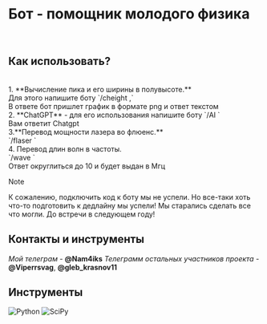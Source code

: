 <h1>Бот - помощник молодого физика</h1><br>
<h2>Как использовать?</h2><br>
1. **Вычисление пика и его ширины в полувысоте.** <br> Для этого напишите боту `/cheight <int or float> ,<int or float>`
    <br> В ответе бот пришлет график в формате png и ответ текстом <br>
2. **ChatGPT** - для его использования напишите боту `/AI <Promt>` <br>
    Вам ответит Chatgpt<br>
3.**Перевод мощности лазера во флюенс.**<br>
    `/flaser <int>`<br>
4. Перевод длин волн в частоты.<br> 
   `/wave <int>`<br>
   Ответ округлиться до 10 и будет выдан в Мгц<br>


> [!NOTE]
> К сожалению, подключить код к боту мы не успели. Но все-таки хоть что-то подготовить к дедлайну мы успели! Мы старались  сделать все что могли. До встречи в следующем году! 

<h2>Контакты и инструменты</h2>

_Мой телеграм_ - **@Nam4iks**
_Телеграмм остальных участников проекта -_ **@Viperrsvag**, **@gleb_krasnov11**

<h2>Инструменты</h2>

![Python](https://img.shields.io/badge/python-3670A0?style=for-the-badge\&logo=python\&logoColor=ffdd54)
![SciPy](https://img.shields.io/badge/SciPy-%230C55A5.svg?style=for-the-badge\&logo=scipy\&logoColor=%white)
